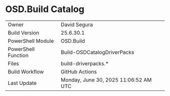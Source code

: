 ﻿# OSD.Build Catalog

| | |
|-|-|
| Owner | David Segura |
| Build Version | 25.6.30.1 |
| PowerShell Module | OSD.Build |
| PowerShell Function | Build-OSDCatalogDriverPacks |
| Files | build-driverpacks.* |
| Build Workflow | GitHub Actions |
| Last Update | Monday, June 30, 2025 11:06:52 AM UTC |
